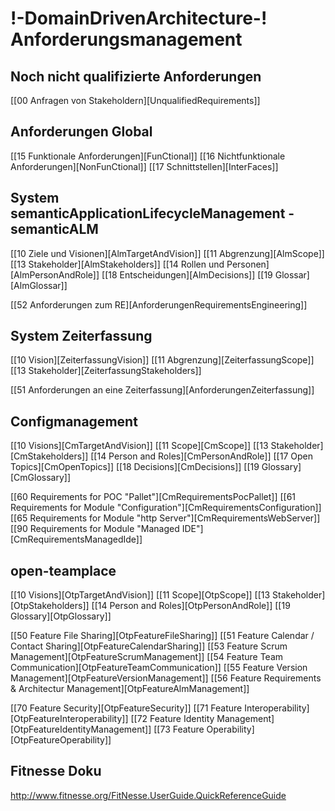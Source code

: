 
# !-DomainDrivenArchitecture-! Anforderungsmanagement 


## Noch nicht qualifizierte Anforderungen
[[00 Anfragen von Stakeholdern][UnqualifiedRequirements]]


## Anforderungen Global
[[15 Funktionale Anforderungen][FunCtional]]
[[16 Nichtfunktionale Anforderungen][NonFunCtional]]
[[17 Schnittstellen][InterFaces]]


## System semanticApplicationLifecycleManagement - semanticALM
[[10 Ziele und Visionen][AlmTargetAndVision]]
[[11 Abgrenzung][AlmScope]]
[[13 Stakeholder][AlmStakeholders]]
[[14 Rollen und Personen][AlmPersonAndRole]]
[[18 Entscheidungen][AlmDecisions]]
[[19 Glossar][AlmGlossar]]

[[52 Anforderungen zum RE][AnforderungenRequirementsEngineering]]


## System Zeiterfassung
[[10 Vision][ZeiterfassungVision]]
[[11 Abgrenzung][ZeiterfassungScope]]
[[13 Stakeholder][ZeiterfassungStakeholders]]

[[51 Anforderungen an eine Zeiterfassung][AnforderungenZeiterfassung]]


## Configmanagement
[[10 Visions][CmTargetAndVision]]
[[11 Scope][CmScope]]
[[13 Stakeholder][CmStakeholders]]
[[14 Person and Roles][CmPersonAndRole]]
[[17 Open Topics][CmOpenTopics]]
[[18 Decisions][CmDecisions]]
[[19 Glossary][CmGlossary]]

[[60 Requirements for POC "Pallet"][CmRequirementsPocPallet]]
[[61 Requirements for Module "Configuration"][CmRequirementsConfiguration]]
[[65 Requirements for Module "http Server"][CmRequirementsWebServer]]
[[90 Requirements for Module "Managed IDE"][CmRequirementsManagedIde]]


## open-teamplace
[[10 Visions][OtpTargetAndVision]]
[[11 Scope][OtpScope]]
[[13 Stakeholder][OtpStakeholders]]
[[14 Person and Roles][OtpPersonAndRole]]
[[19 Glossary][OtpGlossary]]

[[50 Feature File Sharing][OtpFeatureFileSharing]]
[[51 Feature Calendar / Contact Sharing][OtpFeatureCalendarSharing]]
[[53 Feature Scrum Management][OtpFeatureScrumManagement]]
[[54 Feature Team Communication][OtpFeatureTeamCommunication]]
[[55 Feature Version Management][OtpFeatureVersionManagement]]
[[56 Feature Requirements & Architectur Management][OtpFeatureAlmManagement]]

[[70 Feature Security][OtpFeatureSecurity]]
[[71 Feature Interoperability][OtpFeatureInteroperability]]
[[72 Feature Identity Management][OtpFeatureIdentityManagement]]
[[73 Feature Operability][OtpFeatureOperability]]


## Fitnesse Doku
http://www.fitnesse.org/FitNesse.UserGuide.QuickReferenceGuide